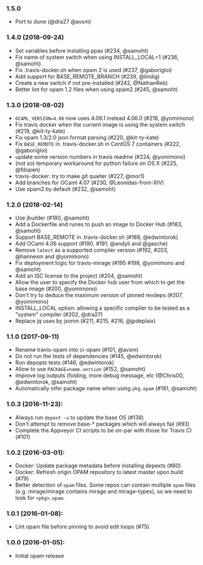 ### 1.5.0

* Port to dune (@dra27 @avsm)

### 1.4.0 (2018-09-24)

* Set variables before installing ppas (#234, @samoht)
* Fix name of system switch when using INSTALL_LOCAL=1 (#236, @samoht)
* Fix .travis-docker.sh when opam 2 is used (#237, @gaborigloi)
* Add support for BASE_REMOTE_BRANCH (#239, @lindig)
* Create a new switch if not pre-installed (#242, @NathanReb)
* Better lint for opam 1.2 files when using opam2 (#245, @samoht)

### 1.3.0 (2018-08-02)

* `OCAML_VERSION=4.06` now uses 4.06.1 instead 4.06.0 (#218, @yomimono)
* Fix travis docker when the current image is using the system switch
  (#219, @kit-ty-kate)
* Fix opam 1.3/2.0 json format parsing (#220, @kit-ty-kate)
* Fix `BASE_REMOTE` in .travis-docker.sh in CentOS 7 containers (#222, @gaborigloi)
* update some version numbers in travis readme (#224, @yomimono)
* (not so) temporary workaround for python failure on OS X (#225, @fdopen)
* travis-docker: try to make git quieter (#227, @mor1)
* Add branches for OCaml 4.07 (#230, @Leonidas-from-XIV)
* Use opam2 by default (#232, @samoht)

### 1.2.0 (2018-02-14)

* Use jbuilder (#180, @samoht)
* Add a Dockerfile and runes to push an image to Docker Hub (#183, @samoht)
* Support BASE_REMOTE in .travis-docker.sh (#188, @edwintorok)
* Add OCaml 4.06 support (#190, #191, @andyli and @gasche)
* Remove `latest` as a supported compiler version
  (#192, #203, @hannesm and @yomimono)
* Fix deployment logic for travis-mirage (#195 #198, @yomimono and @samoht)
* Add an ISC license to the project (#204, @samoht)
* Allow the user to specify the Docker hub user from which to get the base image
  (#200, @yomimono)
* Don't try to deduce the maximum version of pinned revdeps (#207, @yomimono)
* INSTALL_LOCAL option: allowing a specific compiler to be tested as a "system"
  compiler (#202, @dra27)
* Replace jq uses by jsonm (#211, #215, #216, @jpdeplaix)

### 1.1.0 (2017-09-11)

* Rename travis-opam into ci-opam (#101, @avsm)
* Do not run the tests of dependencies (#145, @edwintorok)
* Run depopts tests (#146, @edwintorok)
* Allow to use `PACKAGE=name.version` (#152, @samoht)
* Improve log outputs (folding, more debug message, etc
  (@Chris00, @edwintorok, @samoht)
* Automatically infer package name when using `pkg.opam` (#181, @samoht)

### 1.0.3 (2016-11-23):

* Always run `depext -u` to update the base OS (#138)
* Don't attempt to remove base-* packages which will always fail (#93)
* Complete the Appveyor CI scripts to be on-par with those for Travis CI (#101)

### 1.0.2 (2016-03-01):

* Docker: Update package metadata before installing depexts (#80)
* Docker: Refresh origin OPAM repository to latest master upon build (#79)
* Better detection of `opam` files. Some repos can contain multiple `opam`
  files (e.g. mirage/mirage contains mirage and mirage-types), so we need
  to look for `<pkg>.opam`.

### 1.0.1 (2016-01-08):

* Lint opam file before pinning to avoid edit loops (#75)

### 1.0.0 (2016-01-05):

* Initial opam release
